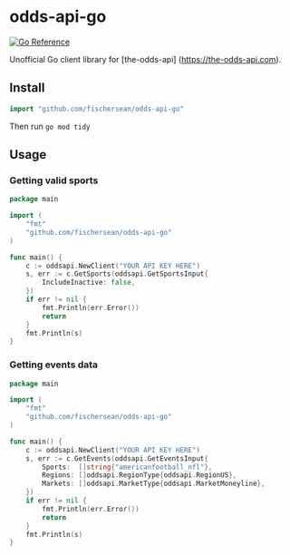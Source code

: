 # odds-api-go 
[![Go Reference](https://pkg.go.dev/badge/github.com/fischersean/odds-api-go.svg)](https://pkg.go.dev/github.com/fischersean/odds-api-go)

Unofficial Go client library for [the-odds-api] (https://the-odds-api.com).

## Install
```go
import "github.com/fischersean/odds-api-go"
```

Then run `go mod tidy`
## Usage
### Getting valid sports

```go
package main

import (
	"fmt"
	"github.com/fischersean/odds-api-go"
)

func main() {
	c := oddsapi.NewClient("YOUR API KEY HERE")
	s, err := c.GetSports(oddsapi.GetSportsInput{
		IncludeInactive: false,
	})
	if err != nil {
		fmt.Println(err.Error())
		return
	}
	fmt.Println(s)
}
```

### Getting events data
```go
package main

import (
	"fmt"
	"github.com/fischersean/odds-api-go"
)

func main() {
	c := oddsapi.NewClient("YOUR API KEY HERE")
	s, err := c.GetEvents(oddsapi.GetEventsInput{
		Sports:  []string{"americanfootball_nfl"},
		Regions: []oddsapi.RegionType{oddsapi.RegionUS},
		Markets: []oddsapi.MarketType{oddsapi.MarketMoneyline},
	})
	if err != nil {
		fmt.Println(err.Error())
        return
	}
	fmt.Println(s)
}
```